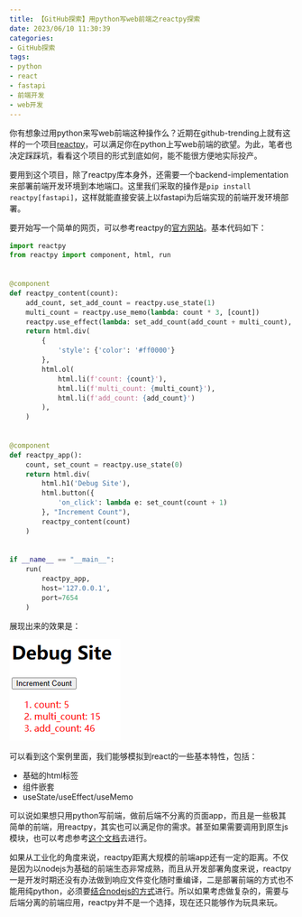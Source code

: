 ```yaml
---
title: 【GitHub探索】用python写web前端之reactpy探索
date: 2023/06/10 11:30:39
categories:
- GitHub探索
tags:
- python
- react
- fastapi
- 前端开发
- web开发
---
```


你有想象过用python来写web前端这种操作么？近期在github-trending上就有这样的一个项目[reactpy](https://github.com/reactive-python/reactpy)，可以满足你在python上写web前端的欲望。为此，笔者也决定踩踩坑，看看这个项目的形式到底如何，能不能很方便地实际投产。

要用到这个项目，除了reactpy库本身外，还需要一个backend-implementation来部署前端开发环境到本地端口。这里我们采取的操作是`pip install reactpy[fastapi]`，这样就能直接安装上以fastapi为后端实现的前端开发环境部署。

要开始写一个简单的网页，可以参考reactpy的[官方网站](https://reactpy.dev/docs/guides/getting-started/index.html)。基本代码如下：

<!-- more -->

```python
import reactpy
from reactpy import component, html, run


@component
def reactpy_content(count):
    add_count, set_add_count = reactpy.use_state(1)
    multi_count = reactpy.use_memo(lambda: count * 3, [count])
    reactpy.use_effect(lambda: set_add_count(add_count + multi_count), [multi_count])
    return html.div(
        {
            'style': {'color': '#ff0000'}
        },
        html.ol(
            html.li(f'count: {count}'),
            html.li(f'multi_count: {multi_count}'),
            html.li(f'add_count: {add_count}')
        ),
    )


@component
def reactpy_app():
    count, set_count = reactpy.use_state(0)
    return html.div(
        html.h1('Debug Site'),
        html.button({
            'on_click': lambda e: set_count(count + 1)
        }, "Increment Count"),
        reactpy_content(count)
    )


if __name__ == "__main__":
    run(
        reactpy_app,
        host='127.0.0.1',
        port=7654
    )
```

展现出来的效果是：

![测试页面](/uploads/githubdiscovery/reactpy/debug_site.png)

可以看到这个案例里面，我们能够模拟到react的一些基本特性，包括：

- 基础的html标签
- 组件嵌套
- useState/useEffect/useMemo

可以说如果想只用python写前端，做前后端不分离的页面app，而且是一些极其简单的前端，用reactpy，其实也可以满足你的需求。甚至如果需要调用到原生js模块，也可以考虑参考[这个文档](https://reactpy.dev/docs/guides/escape-hatches/javascript-components.html)去进行。

如果从工业化的角度来说，reactpy距离大规模的前端app还有一定的距离。不仅是因为以nodejs为基础的前端生态非常成熟，而且从开发部署角度来说，reactpy一是开发时期还没有办法做到响应文件变化随时重编译，二是部署前端的方式也不能用纯python，必须要[结合nodejs的方式](https://reactpy.dev/docs/guides/escape-hatches/distributing-javascript.html)进行。所以如果考虑做复杂的，需要与后端分离的前端应用，reactpy并不是一个选择，现在还只能够作为玩具来玩。
